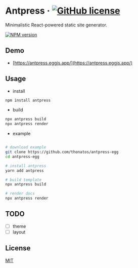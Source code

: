 # Antpress &middot; [![GitHub license][license-square]][license-url]

Minimalistic React-powered static site generator.

[![NPM version][npm-image]][npm-url]
 
[npm-image]: https://img.shields.io/npm/v/antpress.svg?style=flat-square
[npm-url]: https://npmjs.org/package/antpress

[license-square]: https://img.shields.io/badge/license-MIT-blue.svg?style=flat-square
[license-url]: https://github.com/thonatos/antpress/blob/master/LICENSE

## Demo

- [https://antpress.eggjs.app/](https://antpress.eggjs.app/)

## Usage

- install

```bash
npm install antpress
```

- build 

```bash
npx antpress build
npx antpress render
```

- example

```bash

# download example
git clone https://github.com/thonatos/antpress-egg
cd antpress-egg

# install antpress
yarn add antpress

# build template
npx antpress build

# render docs
npx antpress render
```

## TODO

- [ ] theme
- [ ] layout

## License

[MIT](LICENSE)